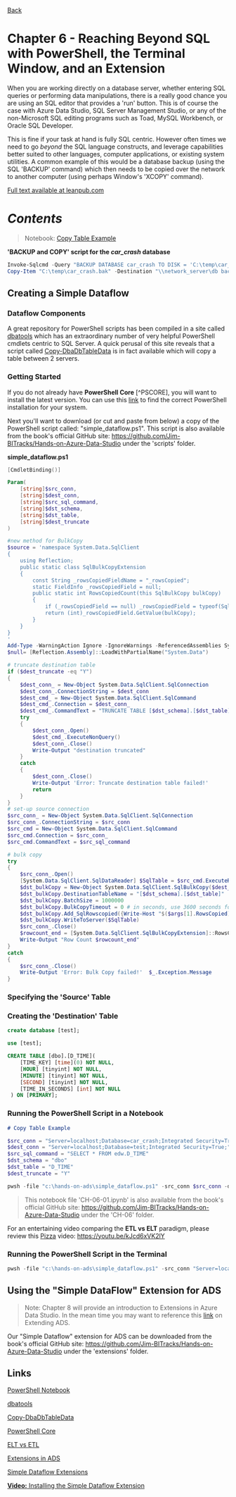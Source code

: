 [Back](../readme.md)

# Chapter 6 - Reaching Beyond SQL with PowerShell, the Terminal Window, and an Extension
When you are working directly on a database server, whether entering SQL queries or performing data manipulations, there is a really good chance you are using an SQL editor that provides a 'run' button. This is of course the case with Azure Data Studio, SQL Server Management Studio, or any of the non-Microsoft SQL editing programs such as Toad, MySQL Workbench, or Oracle SQL Developer.

This is fine if your task at hand is fully SQL centric. However often times we need to go *beyond* the SQL language constructs, and leverage capabilities better suited to other languages, computer applications, or existing system utilities. A common example of this would be a database backup (using the SQL 'BACKUP' command) which then needs to be copied over the network to another computer (using perhaps Window's 'XCOPY' command).

[Full text available at leanpub.com](https://leanpub.com/hands-on-ads)

# ***Contents***

> Notebook:
> [Copy Table Example](CH-06-01.ipynb)

**'BACKUP and COPY' script for the *car_crash* database**

``` powershell
Invoke-Sqlcmd -Query "BACKUP DATABASE car_crash TO DISK = 'C:\temp\car_crash.bak'" -ServerInstance "localhost"
Copy-Item "C:\temp\car_crash.bak" -Destination "\\network_server\db backup"
```

## Creating a Simple Dataflow

### Dataflow Components

A great repository for PowerShell scripts has been compiled in a site called [dbatools](https://dbatools.io/) which has an extraordinary number of very helpful PowerShell cmdlets centric to SQL Server. A quick perusal of this site reveals that a script called [Copy-DbaDbTableData](https://docs.dbatools.io/#Copy-DbaDbTableData) is in fact available which will copy a table between 2 servers. 


### Getting Started
If you do not already have **PowerShell Core** [^PSCORE], you will want to install the latest version. You can use this [link](https://docs.microsoft.com/en-us/powershell/scripting/install/installing-powershell-core-on-windows?view=powershell-7) to find the correct PowerShell installation for your system.

Next you'll want to download (or cut and paste from below) a copy of the PowerShell script called: "simple_dataflow.ps1". This script is also available from the book's official GitHub site: https://github.com/Jim-BITracks/Hands-on-Azure-Data-Studio under the 'scripts' folder.

**simple_dataflow.ps1**

``` powershell
[CmdletBinding()]

Param(
    [string]$src_conn,
    [string]$dest_conn,
    [string]$src_sql_command,
    [string]$dst_schema,
    [string]$dst_table,
    [string]$dest_truncate
)

#new method for BulkCopy
$source = 'namespace System.Data.SqlClient
{
	using Reflection;
	public static class SqlBulkCopyExtension
	{
		const String _rowsCopiedFieldName = "_rowsCopied";
		static FieldInfo _rowsCopiedField = null;
		public static int RowsCopiedCount(this SqlBulkCopy bulkCopy)
		{
			if (_rowsCopiedField == null) _rowsCopiedField = typeof(SqlBulkCopy).GetField(_rowsCopiedFieldName, BindingFlags.NonPublic | BindingFlags.GetField | BindingFlags.Instance);
			return (int)_rowsCopiedField.GetValue(bulkCopy);
		}
	}
}
'
Add-Type -WarningAction Ignore -IgnoreWarnings -ReferencedAssemblies System.Runtime, System.Data, System.Data.SqlClient -TypeDefinition $source
$null= [Reflection.Assembly]::LoadWithPartialName("System.Data")

# truncate destination table
if ($dest_truncate -eq "Y")
{
    $dest_conn_ = New-Object System.Data.SqlClient.SqlConnection
    $dest_conn_.ConnectionString = $dest_conn
    $dest_cmd_ = New-Object System.Data.SqlClient.SqlCommand
    $dest_cmd_.Connection = $dest_conn_
    $dest_cmd_.CommandText = "TRUNCATE TABLE [$dst_schema].[$dst_table]"
    try
    {
        $dest_conn_.Open()
        $dest_cmd_.ExecuteNonQuery()
        $dest_conn_.Close()
        Write-Output "destination truncated"
    }
    catch
    {
        $dest_conn_.Close()
        Write-Output 'Error: Truncate destination table failed!'
		return
    }
}
# set-up source connection
$src_conn_ = New-Object System.Data.SqlClient.SqlConnection
$src_conn_.ConnectionString = $src_conn
$src_cmd = New-Object System.Data.SqlClient.SqlCommand
$src_cmd.Connection = $src_conn_
$src_cmd.CommandText = $src_sql_command

# bulk copy
try
{
    $src_conn_.Open()
    [System.Data.SqlClient.SqlDataReader] $SqlTable = $src_cmd.ExecuteReader()
    $dst_bulkCopy = New-Object System.Data.SqlClient.SqlBulkCopy($dest_conn,[System.Data.SqlClient.SqlBulkCopyOptions]::Default)
    $dst_bulkCopy.DestinationTableName = "[$dst_schema].[$dst_table]" 
    $dst_bulkCopy.BatchSize = 1000000
    $dst_bulkCopy.BulkCopyTimeout = 0 # in seconds, use 3600 seconds for 1 hour 
    $dst_bulkCopy.Add_SqlRowscopied({Write-Host "$($args[1].RowsCopied) rows copied" })
    $dst_bulkCopy.WriteToServer($SqlTable)
    $src_conn_.Close()
    $rowcount_end = [System.Data.SqlClient.SqlBulkCopyExtension]::RowsCopiedCount($dst_bulkCopy)
    Write-Output "Row Count $rowcount_end"
}
catch
{
    $src_conn_.Close()
    Write-Output 'Error: Bulk Copy failed!'  $_.Exception.Message
}
```

### Specifying the 'Source' Table

### Creating the 'Destination' Table


```sql 
create database [test];
```

```sql 
use [test];

CREATE TABLE [dbo].[D_TIME](
	[TIME_KEY] [time](0) NOT NULL,
	[HOUR] [tinyint] NOT NULL,
	[MINUTE] [tinyint] NOT NULL,
	[SECOND] [tinyint] NOT NULL,
	[TIME_IN_SECONDS] [int] NOT NULL
 ) ON [PRIMARY];
```

### Running the PowerShell Script in a Notebook


``` markdown
# Copy Table Example
```

``` powershell
$src_conn = "Server=localhost;Database=car_crash;Integrated Security=True;"
$dest_conn = "Server=localhost;Database=test;Integrated Security=True;"
$src_sql_command = "SELECT * FROM edw.D_TIME"
$dst_schema = "dbo"
$dst_table = "D_TIME"
$dest_truncate = "Y"

pwsh -file "c:\hands-on-ads\simple_dataflow.ps1" -src_conn $src_conn -dest_conn $dest_conn -src_sql_command $src_sql_command -dst_schema $dst_schema -dst_table $dst_table -dest_truncate $dest_truncate
```

> This notebook file 'CH-06-01.ipynb' is also available from the book's official GitHub site: https://github.com/Jim-BITracks/Hands-on-Azure-Data-Studio under the 'CH-06' folder.

For an entertaining video comparing the **ETL vs ELT** paradigm, please review this [Pizza](https://youtu.be/kJcd6xVK2lY) video: https://youtu.be/kJcd6xVK2lY

### Running the PowerShell Script in the Terminal


``` powershell
pwsh -file "c:\hands-on-ads\simple_dataflow.ps1" -src_conn "Server=localhost;Database=car_crash;Integrated Security=True;" -dest_conn "Server=localhost;Database=test;Integrated Security=True;" -src_sql_command "SELECT * FROM edw.D_TIME" -dst_schema "dbo" -dst_table "{your table name}" -dest_truncate "N"
```

## Using the "Simple DataFlow" Extension for ADS

> Note: Chapter 8 will provide an introduction to Extensions in Azure Data Studio. In the mean time you may want to reference this [link](https://docs.microsoft.com/en-us/sql/azure-data-studio/extensions?view=sql-server-ver15) on Extending ADS.

Our "Simple Dataflow" extension for ADS can be downloaded from the book's official GitHub site: https://github.com/Jim-BITracks/Hands-on-Azure-Data-Studio under the 'extensions' folder.

## Links
[PowerShell Notebook](CH-06-01.ipynb)

[dbatools](https://dbatools.io/)

[Copy-DbaDbTableData](https://docs.dbatools.io/#Copy-DbaDbTableData)

[PowerShell Core](https://docs.microsoft.com/en-us/powershell/scripting/install/installing-powershell-core-on-windows?view=powershell-7)

[ELT vs ETL](https://youtu.be/kJcd6xVK2lY)

[Extensions in ADS](https://docs.microsoft.com/en-us/sql/azure-data-studio/extensions?view=sql-server-ver15)

[Simple Dataflow Extensions](https://github.com/Jim-BITracks/eltsnap-simpleDataFlow)

[**Video:** Installing the Simple Dataflow Extension](https://youtu.be/5zJe3DgK1AE)